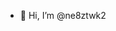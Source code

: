 - 👋 Hi, I’m @ne8ztwk2


<!---
ne8ztwk2/ne8ztwk2 is a ✨ special ✨ repository because its `README.md` (this file) appears on your GitHub profile.
You can click the Preview link to take a look at your changes.
--->
